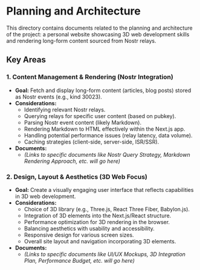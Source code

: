 # Planning and Architecture

This directory contains documents related to the planning and architecture of the project: a personal website showcasing 3D web development skills and rendering long-form content sourced from Nostr relays.

## Key Areas

### 1. Content Management & Rendering (Nostr Integration)

*   **Goal:** Fetch and display long-form content (articles, blog posts) stored as Nostr events (e.g., kind 30023).
*   **Considerations:**
    *   Identifying relevant Nostr relays.
    *   Querying relays for specific user content (based on pubkey).
    *   Parsing Nostr event content (likely Markdown).
    *   Rendering Markdown to HTML effectively within the Next.js app.
    *   Handling potential performance issues (relay latency, data volume).
    *   Caching strategies (client-side, server-side, ISR/SSR).
*   **Documents:**
    *   *(Links to specific documents like Nostr Query Strategy, Markdown Rendering Approach, etc. will go here)*

### 2. Design, Layout & Aesthetics (3D Web Focus)

*   **Goal:** Create a visually engaging user interface that reflects capabilities in 3D web development.
*   **Considerations:**
    *   Choice of 3D library (e.g., Three.js, React Three Fiber, Babylon.js).
    *   Integration of 3D elements into the Next.js/React structure.
    *   Performance optimization for 3D rendering in the browser.
    *   Balancing aesthetics with usability and accessibility.
    *   Responsive design for various screen sizes.
    *   Overall site layout and navigation incorporating 3D elements.
*   **Documents:**
    *   *(Links to specific documents like UI/UX Mockups, 3D Integration Plan, Performance Budget, etc. will go here)*
